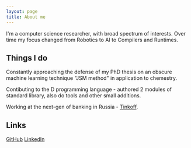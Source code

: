 ```yaml
---
layout: page
title: About me 
---
```


I'm a computer science researcher, with broad spectrum of interests. Over time my focus changed from Robotics to AI to Compilers and Runtimes. 

## Things I do

Constantly approaching the defense of my PhD thesis on an obscure machine learning technique "JSM method" in application to chemestry.

Contibuting to the D programming language - authored 2 modules of standard library, also do tools and other small additions.

Working at the next-gen of banking in Russia - [Tinkoff](https://www.tinkoff.ru "Tinkoff").

## Links

[GitHub](https://github.com/DmitryOlshansky)
[LinkedIn](https://ru.linkedin.com/in/olshanskyd)








